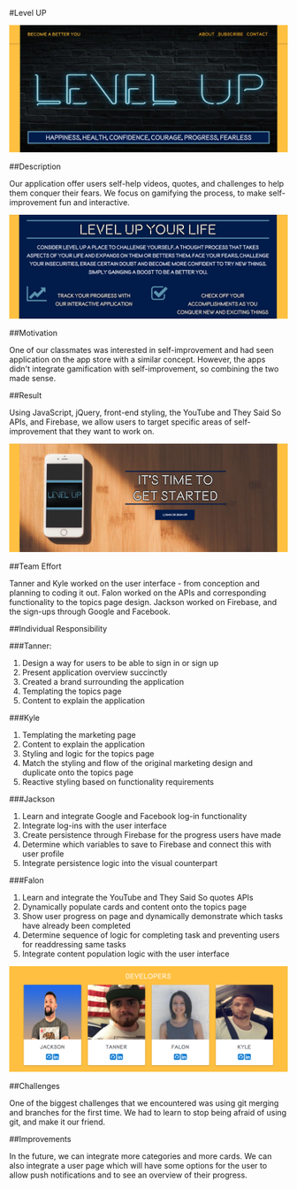 #Level UP

![alt-text](home-page/images/image.png)

##Description

Our application offer users self-help videos, quotes, and challenges to help them conquer their fears. We focus on gamifying the process, to make self-improvement fun and interactive. 

![alt-text](home-page/images/image2.png)

##Motivation

One of our classmates was interested in self-improvement and had seen application on the app store with a similar concept. However, the apps didn't integrate gamification with self-improvement, so combining the two made sense. 

##Result

Using JavaScript, jQuery, front-end styling, the YouTube and They Said So APIs, and Firebase, we allow users to target specific areas of self-improvement that they want to work on. 

![alt-text](home-page/images/image3.png)

##Team Effort

Tanner and Kyle worked on the user interface - from conception and planning to coding it out. Falon worked on the APIs and corresponding functionality to the topics page design. Jackson worked on Firebase, and the sign-ups through Google and Facebook. 

##Individual Responsibility

###Tanner: 
1. Design a way for users to be able to sign in or sign up
2. Present application overview succinctly 
3. Created a brand surrounding the application
4. Templating the topics page
5. Content to explain the application

###Kyle
1. Templating the marketing page
2. Content to explain the application
3. Styling and logic for the topics page
4. Match the styling and flow of the original marketing design and duplicate onto the topics page
5. Reactive styling based on functionality requirements

###Jackson
1. Learn and integrate Google and Facebook log-in functionality
2. Integrate log-ins with the user interface
3. Create persistence through Firebase for the progress users have made
4. Determine which variables to save to Firebase and connect this with user profile
5. Integrate persistence logic into the visual counterpart

###Falon
1. Learn and integrate the YouTube and They Said So quotes APIs
2. Dynamically populate cards and content onto the topics page
3. Show user progress on page and dynamically demonstrate which tasks have already been completed
4. Determine sequence of logic for completing task and preventing users for readdressing same tasks
5. Integrate content population logic with the user interface

![alt-text](home-page/images/image4.png)

##Challenges

One of the biggest challenges that we encountered was using git merging and branches for the first time. We had to learn to stop being afraid of using git, and make it our friend. 

##Improvements

In the future, we can integrate more categories and more cards. We can also integrate a user page which will have some options for the user to allow push notifications and to see an overview of their progress. 